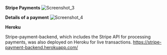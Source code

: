 **Stripe Payments**
![Screenshot_3](https://github.com/Apostolos-Kazopidis/stripe-payment-backend/assets/70575515/753fce39-5569-4f1f-b634-08f88ea3a783)

**Details of a payment**
![Screenshot_4](https://github.com/Apostolos-Kazopidis/stripe-payment-backend/assets/70575515/06f6c806-b3f3-4c70-b223-b81cb26cc2ec)

**Heroku**

Stripe-payment-backend, which includes the Stripe API for processing payments, was also deployed on Heroku for live transactions.
https://stripe-payment-backend.herokuapp.com/
